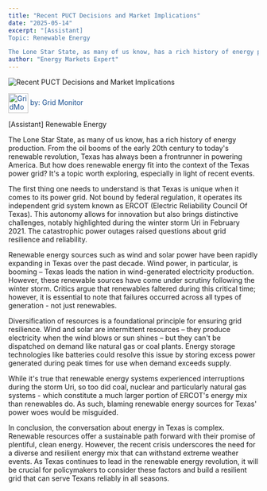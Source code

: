 ```yaml
---
title: "Recent PUCT Decisions and Market Implications"
date: "2025-05-14"
excerpt: "[Assistant]
Topic: Renewable Energy

The Lone Star State, as many of us know, has a rich history of energy production. From the oil booms of the ea..."
author: "Energy Markets Expert"
---
```



![Recent PUCT Decisions and Market Implications](https://blog-images-folder.s3.eu-west-1.amazonaws.com/Recent-PUCT-Decisions-and-Market-Implications.jpg)

<span style="color: #194f90; vertical-align: middle; display: inline;">
  <img src="../assets/gridMonitorAI-icon.png" alt="GridMonitor icon" width="40" style="vertical-align: middle; display: inline;"> by: Grid Monitor
</span>

[Assistant]
 Renewable Energy

The Lone Star State, as many of us know, has a rich history of energy production. From the oil booms of the early 20th century to today's renewable revolution, Texas has always been a frontrunner in powering America. But how does renewable energy fit into the context of the Texas power grid? It's a topic worth exploring, especially in light of recent events.

The first thing one needs to understand is that Texas is unique when it comes to its power grid. Not bound by federal regulation, it operates its independent grid system known as ERCOT (Electric Reliability Council Of Texas). This autonomy allows for innovation but also brings distinctive challenges, notably highlighted during the winter storm Uri in February 2021. The catastrophic power outages raised questions about grid resilience and reliability.

Renewable energy sources such as wind and solar power have been rapidly expanding in Texas over the past decade. Wind power, in particular, is booming – Texas leads the nation in wind-generated electricity production. However, these renewable sources have come under scrutiny following the winter storm. Critics argue that renewables faltered during this critical time; however, it is essential to note that failures occurred across all types of generation - not just renewables.

Diversification of resources is a foundational principle for ensuring grid resilience. Wind and solar are intermittent resources – they produce electricity when the wind blows or sun shines – but they can't be dispatched on demand like natural gas or coal plants. Energy storage technologies like batteries could resolve this issue by storing excess power generated during peak times for use when demand exceeds supply.

While it's true that renewable energy systems experienced interruptions during the storm Uri, so too did coal, nuclear and particularly natural gas systems - which constitute a much larger portion of ERCOT's energy mix than renewables do. As such, blaming renewable energy sources for Texas' power woes would be misguided.

In conclusion, the conversation about energy in Texas is complex. Renewable resources offer a sustainable path forward with their promise of plentiful, clean energy. However, the recent crisis underscores the need for a diverse and resilient energy mix that can withstand extreme weather events. As Texas continues to lead in the renewable energy revolution, it will be crucial for policymakers to consider these factors and build a resilient grid that can serve Texans reliably in all seasons.